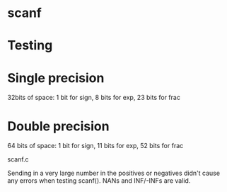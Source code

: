 scanf
=====

Testing
=======

# Single precision

32bits of space: 1 bit for sign, 8 bits for exp, 23 bits for frac

# Double precision

64 bits of space: 1 bit for sign, 11 bits for exp, 52 bits for frac

scanf.c

Sending in a very large number in the positives or negatives didn't cause any errors when testing scanf().
NANs and INF/-INFs are valid.
